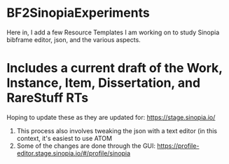 # BF2SinopiaExperiments
Here in, I add a few Resource Templates I am working on to study Sinopia bibframe editor, json, and the various aspects.

# Includes a current draft of the Work, Instance, Item, Dissertation, and RareStuff RTs

Hoping to update these as they are updated for: https://stage.sinopia.io/
1. This process also involves tweaking the json with a text editor (in this context, it's easiest to use ATOM
2. Some of the changes are done through the GUI: https://profile-editor.stage.sinopia.io/#/profile/sinopia
